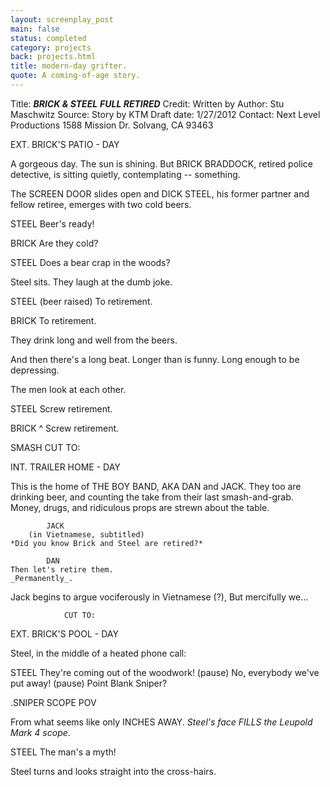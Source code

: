 ```yaml
---
layout: screenplay_post
main: false
status: completed
category: projects
back: projects.html
title: modern-day grifter.
quote: A coming-of-age story.
---
```


Title:
	_**BRICK & STEEL**_
	_**FULL RETIRED**_
Credit: Written by
Author: Stu Maschwitz
Source: Story by KTM
Draft date: 1/27/2012
Contact:
	Next Level Productions
	1588 Mission Dr.
	Solvang, CA 93463

EXT. BRICK'S PATIO - DAY

A gorgeous day.  The sun is shining.  But BRICK BRADDOCK, retired police detective, is sitting quietly, contemplating -- something.

The SCREEN DOOR slides open and DICK STEEL, his former partner and fellow retiree, emerges with two cold beers.

STEEL
Beer's ready!

BRICK
Are they cold?

STEEL
Does a bear crap in the woods?

Steel sits.  They laugh at the dumb joke.

STEEL
(beer raised)
To retirement.

BRICK
To retirement.

They drink long and well from the beers.

And then there's a long beat.
Longer than is funny.
Long enough to be depressing.

The men look at each other.

STEEL
Screw retirement.

BRICK ^
Screw retirement.

SMASH CUT TO:

INT. TRAILER HOME - DAY

This is the home of THE BOY BAND, AKA DAN and JACK.  They too are drinking beer, and counting the take from their last smash-and-grab.  Money, drugs, and ridiculous props are strewn about the table.

			JACK
		(in Vietnamese, subtitled)
	*Did you know Brick and Steel are retired?*

			DAN
	Then let's retire them.
	_Permanently_.

Jack begins to argue vociferously in Vietnamese (?), But mercifully we...

				CUT TO:

EXT. BRICK'S POOL - DAY

Steel, in the middle of a heated phone call:

STEEL
They're coming out of the woodwork!
(pause)
No, everybody we've put away!
(pause)
Point Blank Sniper?

.SNIPER SCOPE POV

From what seems like only INCHES AWAY.  _Steel's face FILLS the *Leupold Mark 4* scope_.

STEEL
The man's a myth!

Steel turns and looks straight into the cross-hairs.